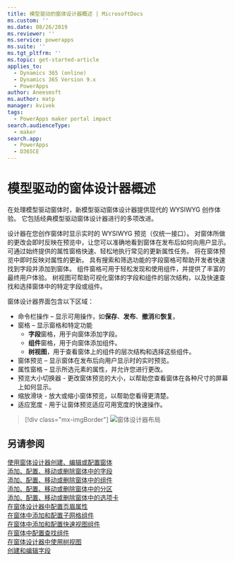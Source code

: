 ```yaml
---
title: 模型驱动的窗体设计器概述 | MicrosoftDocs
ms.custom: ''
ms.date: 08/26/2019
ms.reviewer: ''
ms.service: powerapps
ms.suite: ''
ms.tgt_pltfrm: ''
ms.topic: get-started-article
applies_to:
  - Dynamics 365 (online)
  - Dynamics 365 Version 9.x
  - PowerApps
author: Aneesmsft
ms.author: matp
manager: kvivek
tags:
  - PowerApps maker portal impact
search.audienceType:
  - maker
search.app:
  - PowerApps
  - D365CE
---
```

# <a name="overview-of-the-model-driven-form-designer"></a>模型驱动的窗体设计器概述
在处理模型驱动窗体时，新模型驱动窗体设计器提供现代的 WYSIWYG 创作体验。 它包括经典模型驱动窗体设计器进行的多项改进。 

设计器在您创作窗体时显示实时的 WYSIWYG 预览（仅统一接口）。 对窗体所做的更改会即时反映在预览中，让您可以准确地看到窗体在发布后如何向用户显示。 可通过始终提供的属性窗格快速、轻松地执行常见的更新属性任务。 将在窗体预览中即时反映对属性的更新。 具有搜索和筛选功能的字段窗格可帮助开发者快速找到字段并添加到窗体。 组件窗格可用于轻松发现和使用组件，并提供了丰富的最终用户体验。 树视图可帮助可视化窗体的字段和组件的层次结构，以及快速查找和选择窗体中的特定字段或组件。

窗体设计器界面包含以下区域： 
- 命令栏操作 – 显示可用操作，如**保存**、**发布**、**撤消**和**恢复**。 
- 窗格 – 显示窗格和特定功能
  - **字段**窗格，用于向窗体添加字段。
  - **组件**窗格，用于向窗体添加组件。
  - **树视图**，用于查看窗体上的组件的层次结构和选择这些组件。
- 窗体预览 – 显示窗体在发布后向用户显示时的实时预览。 
- 属性窗格 – 显示所选元素的属性，并允许您进行更改。
- 预览大小切换器 - 更改窗体预览的大小，以帮助您查看窗体在各种尺寸的屏幕上如何显示。
- 缩放滑块 - 放大或缩小窗体预览，以帮助您看得更清楚。
- 适应宽度 - 用于让窗体预览适应可用宽度的快速操作。

> [!div class="mx-imgBorder"] 
> ![](media/FormDesignerOverview.png "窗体设计器布局")

## <a name="see-also"></a>另请参阅
[使用窗体设计器创建、编辑或配置窗体](create-and-edit-forms.md)  
[添加、配置、移动或删除窗体中的字段](add-move-or-delete-fields-on-form.md)  
[添加、配置、移动或删除窗体中的组件](add-move-configure-or-delete-components-on-form.md)  
[添加、配置、移动或删除窗体中的分区](add-move-or-delete-sections-on-form.md)  
[添加、配置、移动或删除窗体中的选项卡](add-move-or-delete-tabs-on-form.md)  
[在窗体设计器中配置页眉属性](form-designer-header-properties.md)  
[在窗体中添加和配置子网格组件](form-designer-add-configure-subgrid.md)  
[在窗体中添加和配置快速视图组件](form-designer-add-configure-quickview.md)  
[在窗体中配置查找组件](form-designer-add-configure-lookup.md)  
[在窗体设计器中使用树视图](using-tree-view-on-form.md)  
[创建和编辑字段](../common-data-service/create-edit-field-portal.md)  
